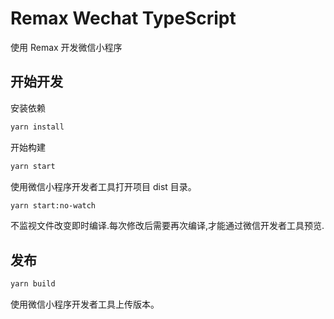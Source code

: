 # Remax Wechat TypeScript

使用 Remax 开发微信小程序

## 开始开发

安装依赖

```bash
yarn install
```

开始构建

```bash
yarn start
```

使用微信小程序开发者工具打开项目 dist 目录。

```bash
yarn start:no-watch
```

不监视文件改变即时编译.每次修改后需要再次编译,才能通过微信开发者工具预览.

## 发布

```bash
yarn build
```

使用微信小程序开发者工具上传版本。
